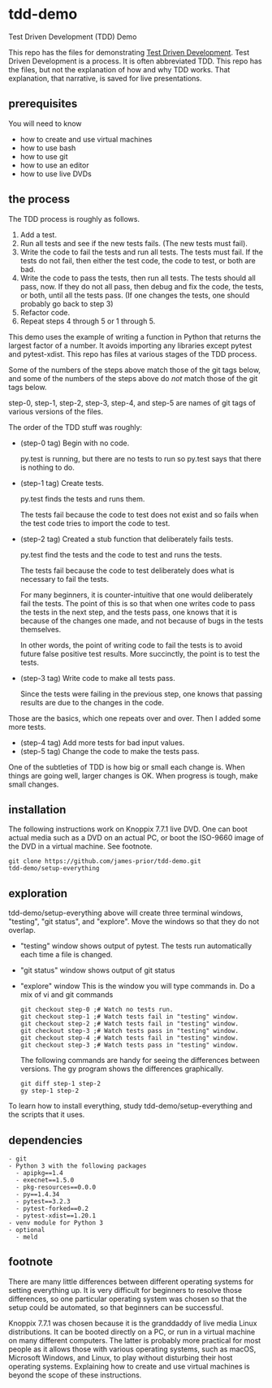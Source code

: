 tdd-demo
========

Test Driven Development (TDD) Demo

This repo has the files for demonstrating
[Test Driven Development](https://en.wikipedia.org/wiki/Test-driven_development).
Test Driven Development is a process. It is often abbreviated TDD.
This repo has the files, but not the explanation of how and why
TDD works. That explanation, that narrative, is saved for live
presentations.

## prerequisites

You will need to know

- how to create and use virtual machines
- how to use bash
- how to use git
- how to use an editor
- how to use live DVDs

## the process

The TDD process is roughly as follows.

1. Add a test.
2. Run all tests and see if the new tests fails. (The new tests must fail).
3. Write the code to fail the tests and run all tests. The tests
   must fail. If the tests do not fail, then either the test
   code, the code to test, or both are bad.
4. Write the code to pass the tests, then run all tests.
   The tests should all pass, now. If they do not all pass, then
   debug and fix the code, the tests, or both, until all the
   tests pass. (If one changes the tests, one should probably go
   back to step 3)
5. Refactor code.
6. Repeat steps 4 through 5 or 1 through 5.

This demo uses the example of writing a function in Python that returns the
largest factor of a number. It avoids importing any libraries except pytest and
pytest-xdist. This repo has files at various stages of the TDD process.

Some of the numbers of the steps above match those of the git tags below,
and some of the numbers of the steps above do _not_ match those of the git tags
below.

step-0, step-1, step-2, step-3, step-4, and step-5
are names of git tags of various versions of the files.

The order of the TDD stuff was roughly:
- (step-0 tag) Begin with no code.

    py.test is running, but there are no tests to run
    so py.test says that there is nothing to do.

- (step-1 tag) Create tests.

    py.test finds the tests and runs them.

    The tests fail because the code to test does not exist and so
    fails when the test code tries to import the code to test.

- (step-2 tag) Created a stub function that deliberately fails tests.

    py.test find the tests and the code to test and runs the
    tests.
    
    The tests fail because the code to test deliberately does
    what is necessary to fail the tests.
    
    For many beginners, it is counter-intuitive that one would
    deliberately fail the tests. The point of this is so that
    when one writes code to pass the tests in the next step, and
    the tests pass, one knows that it is because of the changes
    one made, and not because of bugs in the tests themselves.

    In other words, the point of writing code to fail the tests
    is to avoid future false positive test results.
    More succinctly, the point is to test the tests.

- (step-3 tag) Write code to make all tests pass.

    Since the tests were failing in the previous step, one knows
    that passing results are due to the changes in the code.

Those are the basics, which one repeats over and over. 
Then I added some more tests.
- (step-4 tag) Add more tests for bad input values.
- (step-5 tag) Change the code to make the tests pass.

One of the subtleties of TDD is how big or small each change is.
When things are going well, larger changes is OK. When progress
is tough, make small changes.

## installation

The following instructions work on Knoppix 7.7.1 live DVD.
One can boot actual media such as a DVD on an actual PC,
or boot the ISO-9660 image of the DVD in a virtual machine.
See footnote.

```
git clone https://github.com/james-prior/tdd-demo.git
tdd-demo/setup-everything
```

## exploration

tdd-demo/setup-everything above will create three terminal windows,
"testing", "git status", and "explore".
Move the windows so that they do not overlap.

- "testing" window shows output of pytest.
  The tests run automatically each time a file is changed.
- "git status" window shows output of git status
- "explore" window
  This is the window you will type commands in.
  Do a mix of vi and git commands

  ```
  git checkout step-0 ;# Watch no tests run.
  git checkout step-1 ;# Watch tests fail in "testing" window.
  git checkout step-2 ;# Watch tests fail in "testing" window.
  git checkout step-3 ;# Watch tests pass in "testing" window.
  git checkout step-4 ;# Watch tests fail in "testing" window.
  git checkout step-3 ;# Watch tests pass in "testing" window.
  ```

  The following commands are handy for seeing the differences between versions.
  The gy program shows the differences graphically.

  ```
  git diff step-1 step-2
  gy step-1 step-2
  ```

To learn how to install everything,
study tdd-demo/setup-everything and the scripts that it uses.

## dependencies

```
- git
- Python 3 with the following packages
  - apipkg==1.4
  - execnet==1.5.0
  - pkg-resources==0.0.0
  - py==1.4.34
  - pytest==3.2.3
  - pytest-forked==0.2
  - pytest-xdist==1.20.1
- venv module for Python 3
- optional
  - meld
```

## footnote

There are many little differences between different operating systems
for setting everything up. It is very difficult for beginners to resolve those
differences, so one particular operating system was chosen so that the setup
could be automated, so that beginners can be successful.

Knoppix 7.7.1 was chosen because it is the granddaddy of live media Linux
distributions. It can be booted directly on a PC,
or run in a virtual machine on many different computers.
The latter is probably more practical for most people as it allows those with
various operating systems, such as macOS, Microsoft Windows, and Linux, to play
without disturbing their host operating systems.
Explaining how to create and use virtual machines is beyond the scope of these
instructions.
